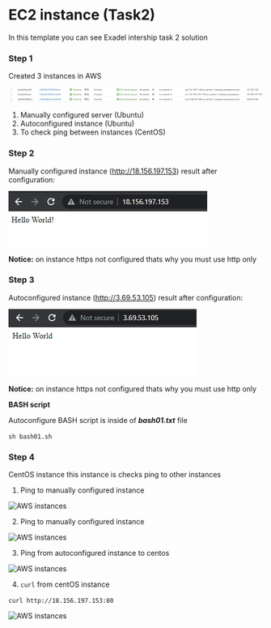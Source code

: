 # EC2 instance (Task2)
In this template you can see Exadel intership task 2 solution

### **Step 1**
Created 3 instances in AWS

![AWS instances](./assets/instances.png)

1. Manually configured server (Ubuntu) 
2. Autoconfigured instance (Ubuntu)
3. To check ping between instances (CentOS)

### **Step 2**
Manually configured instance (http://18.156.197.153)
result after configuration:

![AWS instances](./assets/manual_instance.png)

**Notice:** on instance https not configured thats why you must use http only

### **Step 3**
Autoconfigured instance (http://3.69.53.105)
result after configuration:

![AWS instances](./assets/autoconf_instance.png)

**Notice:** on instance https not configured thats why you must use http only

**BASH script**

Autoconfigure BASH script is inside of ***bash01.txt*** file

```sh bash01.sh```

### **Step 4**
CentOS instance this instance is checks ping to other instances
1. Ping to manually configured instance

![AWS instances](./assets/ping_from_cenos.png)

2. Ping to manually configured instance

![AWS instances](./assets/ping_to_autoconf.png)

3. Ping from autoconfigured instance to centos

![AWS instances](./assets/autoconf_to_centos.png)

4. ```curl``` from centOS instance

```curl http://18.156.197.153:80```

![AWS instances](./assets/curl_to_from_instance.png)

